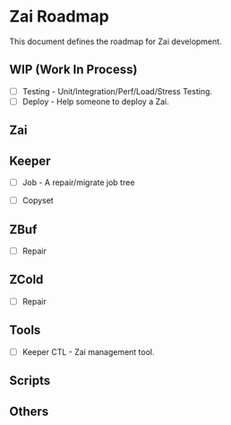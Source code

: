Zai Roadmap
===

This document defines the roadmap for Zai development.

## WIP (Work In Process)

- [ ] Testing - Unit/Integration/Perf/Load/Stress Testing.
- [ ] Deploy - Help someone to deploy a Zai. 

## Zai 

## Keeper 

- [ ] Job - A repair/migrate job tree

- [ ] Copyset

## ZBuf

- [ ] Repair

## ZCold

- [ ] Repair

## Tools

- [ ] Keeper CTL - Zai management tool.

## Scripts

## Others

